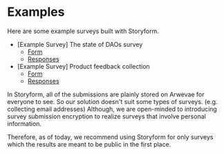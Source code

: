 # Examples

Here are some example surveys built with Storyform.

* \[Example Survey] The state of DAOs survey
  * [Form](https://www.storyform.xyz/forms/0x4557f4fbce55a9114ead55d7fc952fd87c2dbfc513d09bd8f1d22986f0f54288)
  * [Responses](https://www.storyform.xyz/forms/0x0b68bb57437fcc55850af68abe42cc45c72e2ec3030fa6074d44a43af51442c1/submissions)
* \[Example Survey] Product feedback collection
  * [Form](https://www.storyform.xyz/forms/0x01a325e0666c4a54c1e5d1b9993e90a3fee801861e970b9e82d9a49d3f79bae7)
  * [Responses](https://www.storyform.xyz/forms/0x01a325e0666c4a54c1e5d1b9993e90a3fee801861e970b9e82d9a49d3f79bae7/submissions)

In Storyform, all of the submissions are plainly stored on Arwevae for everyone to see. So our solution doesn't suit some types of surveys. (e.g. collecting email addresses) Although, we are open-minded to introducing survey submission encryption to realize surveys that involve personal information.

Therefore, as of today, we recommend using Storyform for only surveys which the results are meant to be public in the first place.



